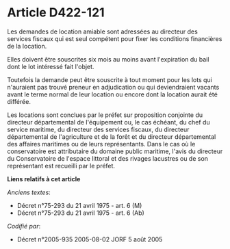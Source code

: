 # Article D422-121

Les demandes de location amiable sont adressées au directeur des services fiscaux qui est seul compétent pour fixer les
conditions financières de la location.

Elles doivent être souscrites six mois au moins avant l'expiration du bail dont le lot intéressé fait l'objet.

Toutefois la demande peut être souscrite à tout moment pour les lots qui n'auraient pas trouvé preneur en adjudication ou qui
deviendraient vacants avant le terme normal de leur location ou encore dont la location aurait été différée.

Les locations sont conclues par le préfet sur proposition conjointe du directeur départemental de l'équipement ou, le cas
échéant, du chef du service maritime, du directeur des services fiscaux, du directeur départemental de l'agriculture et de la
forêt et du directeur départemental des affaires maritimes ou de leurs représentants. Dans le cas où le conservatoire est
attributaire du domaine public maritime, l'avis du directeur du Conservatoire de l'espace littoral et des rivages lacustres
ou de son représentant est recueilli par le préfet.

**Liens relatifs à cet article**

_Anciens textes_:

  - Décret n°75-293 du 21 avril 1975 - art. 6 (M)
  - Décret n°75-293 du 21 avril 1975 - art. 6 (Ab)

_Codifié par_:

  - Décret n°2005-935 2005-08-02 JORF 5 août 2005
